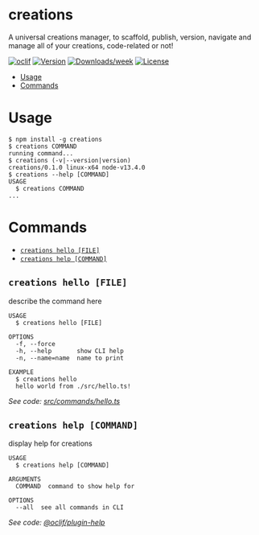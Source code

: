 creations
=========

A universal creations manager, to scaffold, publish, version, navigate and manage all of your creations, code-related or not!

[![oclif](https://img.shields.io/badge/cli-oclif-brightgreen.svg)](https://oclif.io)
[![Version](https://img.shields.io/npm/v/creations.svg)](https://npmjs.org/package/creations)
[![Downloads/week](https://img.shields.io/npm/dw/creations.svg)](https://npmjs.org/package/creations)
[![License](https://img.shields.io/npm/l/creations.svg)](https://github.com/ewen-lbh/creations/blob/master/package.json)

<!-- toc -->
* [Usage](#usage)
* [Commands](#commands)
<!-- tocstop -->
# Usage
<!-- usage -->
```sh-session
$ npm install -g creations
$ creations COMMAND
running command...
$ creations (-v|--version|version)
creations/0.1.0 linux-x64 node-v13.4.0
$ creations --help [COMMAND]
USAGE
  $ creations COMMAND
...
```
<!-- usagestop -->
# Commands
<!-- commands -->
* [`creations hello [FILE]`](#creations-hello-file)
* [`creations help [COMMAND]`](#creations-help-command)

## `creations hello [FILE]`

describe the command here

```
USAGE
  $ creations hello [FILE]

OPTIONS
  -f, --force
  -h, --help       show CLI help
  -n, --name=name  name to print

EXAMPLE
  $ creations hello
  hello world from ./src/hello.ts!
```

_See code: [src/commands/hello.ts](https://github.com/ewen-lbh/creations/blob/v0.1.0/src/commands/hello.ts)_

## `creations help [COMMAND]`

display help for creations

```
USAGE
  $ creations help [COMMAND]

ARGUMENTS
  COMMAND  command to show help for

OPTIONS
  --all  see all commands in CLI
```

_See code: [@oclif/plugin-help](https://github.com/oclif/plugin-help/blob/v2.2.3/src/commands/help.ts)_
<!-- commandsstop -->
